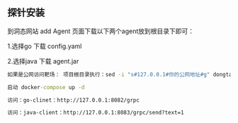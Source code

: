## 探针安装

到洞态网站 add Agent 页面下载以下两个agent放到根目录下即可：

1.选择go 下载 config.yaml 

2.选择java 下载 agent.jar



```cmd
如果是公网访问靶场： 项目根目录执行：sed -i "s#127.0.0.1#你的公网地址#g" dongtai-grpc-go/index.html

启动 docker-compose up -d

访问：go-clinet：http://127.0.0.1:8082/grpc

访问：java-client：http://127.0.0.1:8083/grpc/send?text=1     
```


